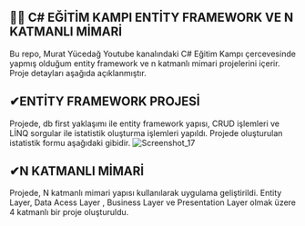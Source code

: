 🐱‍🏍  **C# EĞİTİM KAMPI ENTİTY FRAMEWORK VE N KATMANLI MİMARİ**
---------------------------------------------
Bu repo, Murat Yücedağ Youtube kanalındaki C# Eğitim Kampı çercevesinde yapmış olduğum entity framework ve n katmanlı mimari projelerini içerir. Proje detayları aşağıda açıklanmıştır.

✔**ENTİTY FRAMEWORK PROJESİ** 
--------------------------------------------
Projede, db first yaklaşımı ile entity framework yapısı, CRUD işlemleri ve LİNQ sorgular ile istatistik oluşturma işlemleri yapıldı. Projede oluşturulan istatistik formu aşağıdaki gibidir.
![Screenshot_17](https://github.com/user-attachments/assets/90c2269b-0414-41b2-a360-7c3f554d23bc)

✔**N KATMANLI MİMARİ**
--------------------------------------------
Projede, N katmanlı mimari yapısı kullanılarak uygulama geliştirildi. Entity Layer, Data Acess Layer , Business Layer ve Presentation Layer olmak üzere 4 katmanlı bir proje oluşturuldu.


